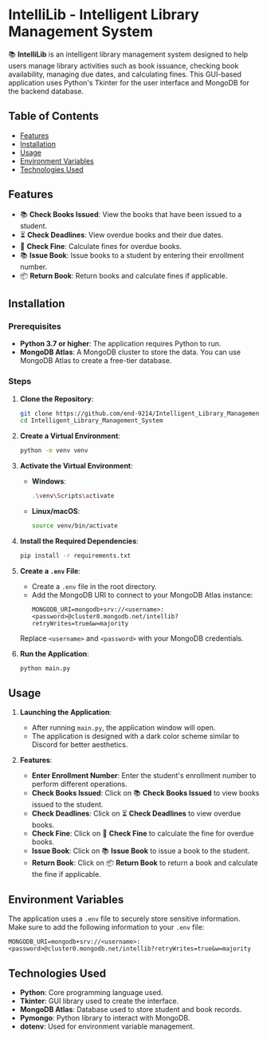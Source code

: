 # IntelliLib - Intelligent Library Management System

📚 **IntelliLib** is an intelligent library management system designed to help users manage library activities such as book issuance, checking book availability, managing due dates, and calculating fines. This GUI-based application uses Python's Tkinter for the user interface and MongoDB for the backend database.

## Table of Contents
- [Features](#features)
- [Installation](#installation)
- [Usage](#usage)
- [Environment Variables](#environment-variables)
- [Technologies Used](#technologies-used)

## Features
- 📚 **Check Books Issued**: View the books that have been issued to a student.
- ⏳ **Check Deadlines**: View overdue books and their due dates.
- 💸 **Check Fine**: Calculate fines for overdue books.
- 📚 **Issue Book**: Issue books to a student by entering their enrollment number.
- 📦 **Return Book**: Return books and calculate fines if applicable.

## Installation

### Prerequisites
- **Python 3.7 or higher**: The application requires Python to run.
- **MongoDB Atlas**: A MongoDB cluster to store the data. You can use MongoDB Atlas to create a free-tier database.

### Steps
1. **Clone the Repository**:
    ```sh
    git clone https://github.com/end-9214/Intelligent_Library_Management_System.git
    cd Intelligent_Library_Management_System
    ```

2. **Create a Virtual Environment**:
    ```sh
    python -m venv venv
    ```

3. **Activate the Virtual Environment**:
    - **Windows**:
      ```sh
      .\venv\Scripts\activate
      ```
    - **Linux/macOS**:
      ```sh
      source venv/bin/activate
      ```

4. **Install the Required Dependencies**:
    ```sh
    pip install -r requirements.txt
    ```

5. **Create a `.env` File**:
   - Create a `.env` file in the root directory.
   - Add the MongoDB URI to connect to your MongoDB Atlas instance:
     ```plaintext
     MONGODB_URI=mongodb+srv://<username>:<password>@cluster0.mongodb.net/intellib?retryWrites=true&w=majority
     ```
   Replace `<username>` and `<password>` with your MongoDB credentials.

6. **Run the Application**:
    ```sh
    python main.py
    ```

## Usage

1. **Launching the Application**:
    - After running `main.py`, the application window will open.
    - The application is designed with a dark color scheme similar to Discord for better aesthetics.

2. **Features**:
    - **Enter Enrollment Number**: Enter the student's enrollment number to perform different operations.
    - **Check Books Issued**: Click on 📚 **Check Books Issued** to view books issued to the student.
    - **Check Deadlines**: Click on ⏳ **Check Deadlines** to view overdue books.
    - **Check Fine**: Click on 💸 **Check Fine** to calculate the fine for overdue books.
    - **Issue Book**: Click on 📚 **Issue Book** to issue a book to the student.
    - **Return Book**: Click on 📦 **Return Book** to return a book and calculate the fine if applicable.

## Environment Variables

The application uses a `.env` file to securely store sensitive information. Make sure to add the following information to your `.env` file:

```plaintext
MONGODB_URI=mongodb+srv://<username>:<password>@cluster0.mongodb.net/intellib?retryWrites=true&w=majority
```

## Technologies Used
- **Python**: Core programming language used.
- **Tkinter**: GUI library used to create the interface.
- **MongoDB Atlas**: Database used to store student and book records.
- **Pymongo**: Python library to interact with MongoDB.
- **dotenv**: Used for environment variable management.

